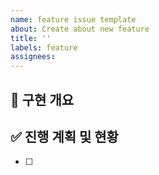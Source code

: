 ```yaml
---
name: feature issue template
about: Create about new feature
title: ''
labels: feature
assignees:
---
```


## :briefcase: **구현 개요**



## :white_check_mark: **진행 계획 및 현황**

- [ ] 
